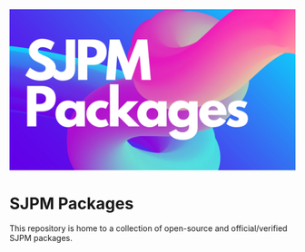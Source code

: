 <picture>
    <img
        alt="The SJPM Banner"
        src="/rep/banner.png">
</picture>

# SJPM Packages

This repository is home to a collection of open-source and official/verified SJPM packages.

